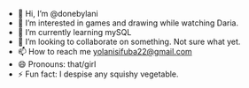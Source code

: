- 👋 Hi, I’m @donebylani
- 👀 I’m interested in games and drawing while watching Daria.
- 🌱 I’m currently learning mySQL
- 💞️ I’m looking to collaborate on something. Not sure what yet.
- 📫 How to reach me yolanisifuba22@gmail.com
- 😄 Pronouns: that/girl
- ⚡ Fun fact: I despise any squishy vegetable. 

<!---
donebylani/donebylani is a ✨ special ✨ repository because its `README.md` (this file) appears on your GitHub profile.
You can click the Preview link to take a look at your changes.
--->
